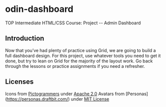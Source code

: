 # odin-dashboard

TOP Intermediate HTML/CSS Course: Project -- Admin Dashboard

## Introduction

Now that you’ve had plenty of practice using Grid, we are going to build a full dashboard design. For this project, use whatever tools you need to get it done, but try to lean on Grid for the majority of the layout work. Go back through the lessons or practice assignments if you need a refresher.

## Licenses

Icons from [Pictogrammers](https://pictogramers.com/) under [Apache 2.0](https://www.apache.org/licenses/LICENSE-2.0)
Avatars from [Personas] (https://personas.draftbit.com/) under [MIT License](https://opensource.org/license/mit/)